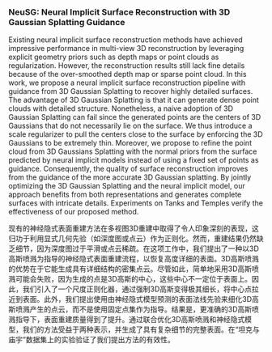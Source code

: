 ### NeuSG: Neural Implicit Surface Reconstruction with 3D Gaussian Splatting Guidance

Existing neural implicit surface reconstruction methods have achieved impressive performance in multi-view 3D reconstruction by leveraging explicit geometry priors such as depth maps or point clouds as regularization. However, the reconstruction results still lack fine details because of the over-smoothed depth map or sparse point cloud. In this work, we propose a neural implicit surface reconstruction pipeline with guidance from 3D Gaussian Splatting to recover highly detailed surfaces. The advantage of 3D Gaussian Splatting is that it can generate dense point clouds with detailed structure. Nonetheless, a naive adoption of 3D Gaussian Splatting can fail since the generated points are the centers of 3D Gaussians that do not necessarily lie on the surface. We thus introduce a scale regularizer to pull the centers close to the surface by enforcing the 3D Gaussians to be extremely thin. Moreover, we propose to refine the point cloud from 3D Gaussians Splatting with the normal priors from the surface predicted by neural implicit models instead of using a fixed set of points as guidance. Consequently, the quality of surface reconstruction improves from the guidance of the more accurate 3D Gaussian splatting. By jointly optimizing the 3D Gaussian Splatting and the neural implicit model, our approach benefits from both representations and generates complete surfaces with intricate details. Experiments on Tanks and Temples verify the effectiveness of our proposed method.

现有的神经隐式表面重建方法在多视图3D重建中取得了令人印象深刻的表现，这归功于利用显式几何先验（如深度图或点云）作为正则化。然而，重建结果仍然缺乏细节，因为深度图过于平滑或点云稀疏。在这项工作中，我们提出了一种以3D高斯喷溅为指导的神经隐式表面重建流程，以恢复高度详细的表面。3D高斯喷溅的优势在于它能生成具有详细结构的密集点云。尽管如此，简单地采用3D高斯喷溅可能会失败，因为生成的点是3D高斯的中心，这些中心不一定位于表面上。因此，我们引入了一个尺度正则化器，通过强制3D高斯变得极其细长，将中心点拉近到表面。此外，我们提出使用由神经隐式模型预测的表面法线先验来细化3D高斯喷溅产生的点云，而不是使用固定点集作为指导。结果是，更准确的3D高斯喷溅指导下，表面重建质量得到了提升。通过联合优化3D高斯喷溅和神经隐式模型，我们的方法受益于两种表示，并生成了具有复杂细节的完整表面。在“坦克与庙宇”数据集上的实验验证了我们提出方法的有效性。
